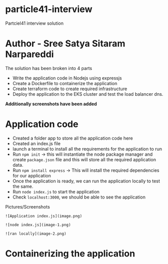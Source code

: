 # particle41-interview
Partciel41 interview solution

# Author - Sree Satya Sitaram Narpareddi

The solution has been broken into 4 parts

* Write the application code in Nodejs using expressjs
* Create a Dockerfile to containerize the application
* Create terraform code to create required infrastructure
* Deploy the application to the EKS cluster and test the load balancer dns.

**Additionally screenshots have been added**

# Application code

* Created a folder app to store all the application code here
* Created an index.js file
* launch a terminal to install all the requirements for the application to run
* Run `npm init` -> this will instantiate the node package manager and create `package.json` file and this will store all the required application data.
* Run `npm install express` -> This will install the required dependencies for our application
* Once the application is ready, we can run the application locally to test the same.
* Run `node index.js` to start the application
* Check `localhost:3000`, we should be able to see the application

Pictures/Screenshots
```
![Application index.js](image.png)

![node index.js](image-1.png)

![ran locally](image-2.png)
```

# Containerizing the application